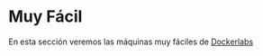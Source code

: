 # Muy Fácil

En esta sección veremos las máquinas muy fáciles de [Dockerlabs](https://dockerlabs.es/)